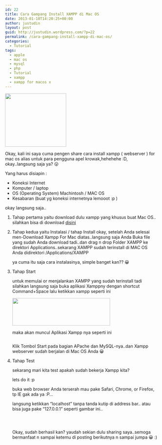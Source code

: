 ```yaml
---
id: 22
title: Cara Gampang Install XAMPP di Mac OS
date: 2013-01-18T14:20:25+00:00
author: justudin
layout: post
guid: http://justudin.wordpress.com/?p=22
permalink: /cara-gampang-install-xampp-di-mac-os/
categories:
  - Tutorial
tags:
  - apple
  - mac os
  - mysql
  - php
  - Tutorial
  - xampp
  - xampp for macos x
---
```


  <img alt="" src="https://justudin.com/files/uploads/2013/01/xampp.jpg?w=200" width="200" height="175" border="0" />

Okay, kali ini saya cuma pengen share cara install xampp ( webserver ) for mac os alias untuk para pengguna apel krowak,hehehehe :D, okay..langsung saja ya? 😛

Yang harus disiapin :

* Koneksi Internet
* Komputer / laptop
* OS (Operating System) Machintosh / MAC OS
* Kesabaran (buat yg koneksi internetnya lemooot :p )

okay langsung saja..

  1. Tahap pertama yaitu download dulu xampp yang khusus buat Mac OS.. silahkan bisa di download <a href="http://www.apachefriends.org/download.php?xampp-macosx-1.7.3.dmg">disini</a> 

2.   Tahap kedua yaitu Instalasi / tahap Install
     okay, setelah Anda selesai men-Download Xampp For Mac diatas..langsung saja Anda Buka file yang sudah Anda download tadi..dan drag n drop Folder XAMPP ke direktori Applications..sekarang XAMPP sudah terinstall di MAC OS Anda didirektori /Applications/XAMPP

     ya cuma itu saja cara instalasinya, simple banget kan?? 😀


3.   Tahap Start

     untuk memulai or menjalankan XAMPP yang sudah terinstall tadi silahkan langsung saja buka aplikasi Xamppny dengan shortcut Command+Space lalu ketikkan xampp seperti ini

       <a href="https://justudin.com/files/uploads/2013/01/picture1.png"><img alt="" src="https://justudin.com/files/uploads/2013/01/picture1.png?w=300" width="320" height="90" border="0" /></a>

     maka akan muncul Aplikasi Xampp nya seperti ini

       <a href="http://justudin.files.wordpress.com/2013/01/picture2.png?w=210"><img alt="" src="http://justudin.files.wordpress.com/2013/01/picture2.png?w=210" border="0" /></a>

     Klik Tombol Start pada bagian APache dan MySQL-nya..dan Xampp webserver sudah berjalan di Mac OS Anda 😀


4.   Tahap Test

     sekarang mari kita test apakah sudah bekerja Xampp kita?

     lets do it :p

     buka web browser Anda terserah mau pake Safari, Chrome, or Firefox, tp IE gak ada ya :P…

     langsung ketikkan “localhost” tanpa tanda kutip di address bar.. atau bisa juga pake “127.0.0.1” seperti gambar ini..

     <img alt="" src="http://vichargrave.com/wp-content/uploads/2012/09/XAMPP-for-Mac-OS-X.png" border="0" />

     ​

     Okay, sudah berhasil kan? yaudah sekian dulu sharing saya..semoga bermanfaat n sampai ketemu di posting berikutnya n sampai jumpa 😀 :) 

